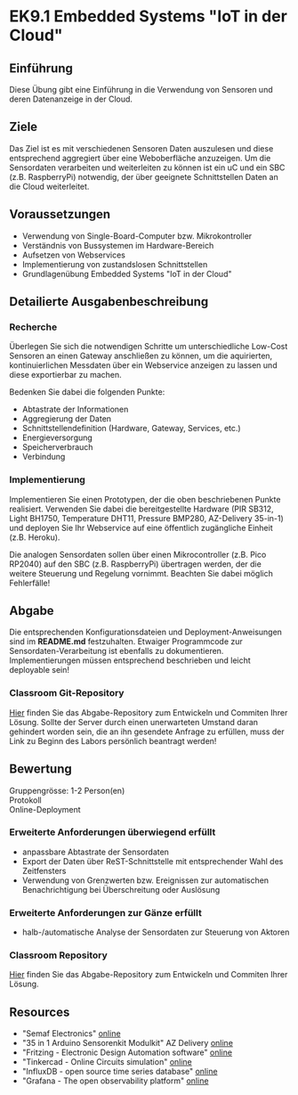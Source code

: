# EK9.1 Embedded Systems "IoT in der Cloud"

## Einführung
Diese Übung gibt eine Einführung in die Verwendung von Sensoren und deren Datenanzeige in der Cloud.

## Ziele
Das Ziel ist es mit verschiedenen Sensoren Daten auszulesen und diese entsprechend aggregiert über eine Weboberfläche anzuzeigen.
Um die Sensordaten verarbeiten und weiterleiten zu können ist ein uC und ein SBC (z.B. RaspberryPi) notwendig, der über geeignete Schnittstellen Daten an die Cloud weiterleitet.

## Voraussetzungen
* Verwendung von Single-Board-Computer bzw. Mikrokontroller
* Verständnis von Bussystemen im Hardware-Bereich
* Aufsetzen von Webservices
* Implementierung von zustandslosen Schnittstellen
* Grundlagenübung Embedded Systems "IoT in der Cloud"

## Detailierte Ausgabenbeschreibung
### Recherche
Überlegen Sie sich die notwendigen Schritte um unterschiedliche Low-Cost Sensoren an einen Gateway anschließen zu können, um die aquirierten, kontinuierlichen Messdaten über ein Webservice anzeigen zu lassen und diese exportierbar zu machen.

Bedenken Sie dabei die folgenden Punkte:

* Abtastrate der Informationen
* Aggregierung der Daten
* Schnittstellendefinition (Hardware, Gateway, Services, etc.)
* Energieversorgung
* Speicherverbrauch
* Verbindung

### Implementierung
Implementieren Sie einen Prototypen, der die oben beschriebenen Punkte realisiert. Verwenden Sie dabei die bereitgestellte Hardware (PIR SB312, Light BH1750, Temperature DHT11, Pressure BMP280, AZ-Delivery 35-in-1) und deployen Sie Ihr Webservice auf eine öffentlich zugängliche Einheit (z.B. Heroku).

Die analogen Sensordaten sollen über einen Mikrocontroller (z.B. Pico RP2040) auf den SBC (z.B. RaspberryPi) übertragen werden, der die weitere Steuerung und Regelung vornimmt. Beachten Sie dabei möglich Fehlerfälle!

## Abgabe
Die entsprechenden Konfigurationsdateien und Deployment-Anweisungen sind im **README.md** festzuhalten. Etwaiger Programmcode zur Sensordaten-Verarbeitung ist ebenfalls zu dokumentieren. Implementierungen müssen entsprechend beschrieben und leicht deployable sein!

### Classroom Git-Repository
[Hier](https://github.com/500) finden Sie das Abgabe-Repository zum Entwickeln und Commiten Ihrer Lösung. Sollte der Server durch einen unerwarteten Umstand daran gehindert worden sein, die an ihn gesendete Anfrage zu erfüllen, muss der Link zu Beginn des Labors persönlich beantragt werden!

## Bewertung
Gruppengrösse: 1-2 Person(en)  
Protokoll  
Online-Deployment  

### Erweiterte Anforderungen **überwiegend erfüllt**
+ anpassbare Abtastrate der Sensordaten
+ Export der Daten über ReST-Schnittstelle mit entsprechender Wahl des Zeitfensters
+ Verwendung von Grenzwerten bzw. Ereignissen zur automatischen Benachrichtigung bei Überschreitung oder Auslösung

### Erweiterte Anforderungen **zur Gänze erfüllt**
+ halb-/automatische Analyse der Sensordaten zur Steuerung von Aktoren

### Classroom Repository
[Hier](https://github.com/500) finden Sie das Abgabe-Repository zum Entwickeln und Commiten Ihrer Lösung.

## Resources
* "Semaf Electronics" [online](https://electronics.semaf.at/startseite)
* "35 in 1 Arduino Sensorenkit Modulkit" AZ Delivery [online](https://www.az-delivery.de/products/35-in-1-arduino-zubehor-kit?_pos=4&_sid=fc18e5112&_ss=r)
* "Fritzing - Electronic Design Automation software" [online](https://github.com/fritzing/fritzing-app)
* "Tinkercad - Online Circuits simulation" [online](https://www.tinkercad.com/learn/circuits)
* "InfluxDB - open source time series database" [online](https://www.influxdata.com/)
* "Grafana - The open observability platform" [online](https://grafana.com/)


